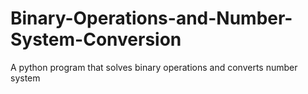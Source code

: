 # Binary-Operations-and-Number-System-Conversion
A python program that solves binary operations and converts number system
